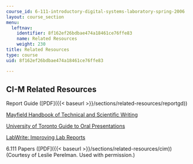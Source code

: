 ```yaml
---
course_id: 6-111-introductory-digital-systems-laboratory-spring-2006
layout: course_section
menu:
  leftnav:
    identifier: 8f162ef26bdbae474a18461ce76ffe83
    name: Related Resources
    weight: 230
title: Related Resources
type: course
uid: 8f162ef26bdbae474a18461ce76ffe83

---
```


CI-M Related Resources
----------------------

Report Guide ([PDF]({{< baseurl >}}/sections/related-resources/reportgd))

[Mayfield Handbook of Technical and Scientific Writing](http://www.mhhe.com/mayfieldpub/tsw/home.htm)

[University of Toronto Guide to Oral Presentations](http://www.writing.utoronto.ca/advice/specific-types-of-writing/oral-presentations)

[LabWrite: Improving Lab Reports](http://labwrite.ncsu.edu/)

6.111 Papers ([PDF]({{< baseurl >}}/sections/related-resources/cim)) (Courtesy of Leslie Perelman. Used with permission.)